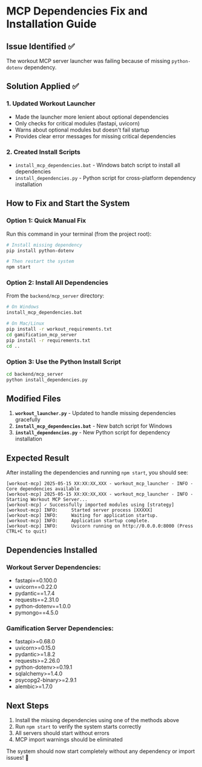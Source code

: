# MCP Dependencies Fix and Installation Guide

## Issue Identified ✅

The workout MCP server launcher was failing because of missing `python-dotenv` dependency.

## Solution Applied ✅

### 1. Updated Workout Launcher
- Made the launcher more lenient about optional dependencies
- Only checks for critical modules (fastapi, uvicorn)
- Warns about optional modules but doesn't fail startup
- Provides clear error messages for missing critical dependencies

### 2. Created Install Scripts
- `install_mcp_dependencies.bat` - Windows batch script to install all dependencies
- `install_dependencies.py` - Python script for cross-platform dependency installation

## How to Fix and Start the System

### Option 1: Quick Manual Fix
Run this command in your terminal (from the project root):

```bash
# Install missing dependency
pip install python-dotenv

# Then restart the system
npm start
```

### Option 2: Install All Dependencies
From the `backend/mcp_server` directory:

```bash
# On Windows
install_mcp_dependencies.bat

# On Mac/Linux
pip install -r workout_requirements.txt
cd gamification_mcp_server
pip install -r requirements.txt
cd ..
```

### Option 3: Use the Python Install Script
```bash
cd backend/mcp_server
python install_dependencies.py
```

## Modified Files

1. **`workout_launcher.py`** - Updated to handle missing dependencies gracefully
2. **`install_mcp_dependencies.bat`** - New batch script for Windows
3. **`install_dependencies.py`** - New Python script for dependency installation

## Expected Result

After installing the dependencies and running `npm start`, you should see:

```
[workout-mcp] 2025-05-15 XX:XX:XX,XXX - workout_mcp_launcher - INFO - Core dependencies available
[workout-mcp] 2025-05-15 XX:XX:XX,XXX - workout_mcp_launcher - INFO - Starting Workout MCP Server...
[workout-mcp] ✓ Successfully imported modules using [strategy]
[workout-mcp] INFO:     Started server process [XXXXX]
[workout-mcp] INFO:     Waiting for application startup.
[workout-mcp] INFO:     Application startup complete.
[workout-mcp] INFO:     Uvicorn running on http://0.0.0.0:8000 (Press CTRL+C to quit)
```

## Dependencies Installed

### Workout Server Dependencies:
- fastapi==0.100.0
- uvicorn==0.22.0
- pydantic==1.7.4
- requests==2.31.0
- python-dotenv==1.0.0
- pymongo==4.5.0

### Gamification Server Dependencies:
- fastapi>=0.68.0
- uvicorn>=0.15.0
- pydantic>=1.8.2
- requests>=2.26.0
- python-dotenv>=0.19.1
- sqlalchemy>=1.4.0
- psycopg2-binary>=2.9.1
- alembic>=1.7.0

## Next Steps

1. Install the missing dependencies using one of the methods above
2. Run `npm start` to verify the system starts correctly
3. All servers should start without errors
4. MCP import warnings should be eliminated

The system should now start completely without any dependency or import issues! 🎉
